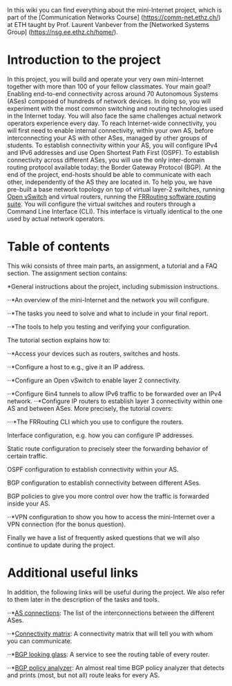 In this wiki you can find everything about the mini-Internet project,
which is part of the [Communication Networks Course] (https://comm-net.ethz.ch/) at ETH taught by Prof. Laurent Vanbever
from the [Networked Systems Group] (https://nsg.ee.ethz.ch/home/).

# Introduction to the project
In this project, you will build and operate your very own mini-Internet
together with more than 100 of your fellow classmates. Your main goal? Enabling
end-to-end connectivity across around 70 Autonomous Systems (ASes) composed
of hundreds of network devices. In doing so, you will experiment with the most
common switching and routing technologies used in the Internet today. You will
also face the same challenges actual network operators experience every day.
To reach Internet-wide connectivity, you will first need to enable internal
connectivity, within your own AS, before interconnecting your AS with
other ASes, managed by other groups of students. To establish connectivity
within your AS, you will configure IPv4 and IPv6 addresses and use Open
Shortest Path First (OSPF). To establish connectivity across different
ASes, you will use the only inter-domain routing protocol available today: the
Border Gateway Protocol (BGP). At the end of the project, end-hosts should
be able to communicate with each other, independently of the AS they are
located in.
To help you, we have pre-built a base network topology on top of virtual
layer-2 switches, running [Open vSwitch](https://www.openvswitch.org/) and
virtual routers, running the [FRRouting software routing suite](https://frrouting.org/).
You will configure the virtual switches and routers through a Command Line Interface (CLI).
This interface is virtually identical to the one used by actual network operators.

# Table of contents
This wiki consists of three main parts, an assignment, a tutorial and a FAQ section. The assignment section contains:


*General instructions about the project, including submission instructions.

⋅⋅*An overview of the mini-Internet and the network you will configure.

⋅⋅*The tasks you need to solve and what to include in your final report.

⋅⋅*The tools to help you testing and verifying your configuration.

The tutorial section explains how to:


⋅⋅*Access your devices such as routers, switches and hosts.

⋅⋅*Configure a host to e.g., give it an IP address.

⋅⋅*Configure an Open vSwitch to enable layer 2 connectivity.

⋅⋅*Configure 6in4 tunnels to allow IPv6 traffic to be forwarded over an IPv4 network.
⋅⋅*Configure IP routers to establish layer 3 connectivity within one AS and between ASes. More precisely, the tutorial covers:


⋅⋅⋅*The FRRouting CLI which you use to configure the routers.

Interface configuration, e.g. how you can configure IP addresses.

Static route configuration to precisely steer the forwarding behavior of certain traffic.

OSPF configuration to establish connectivity within your AS.

BGP configuration to establish connectivity between different ASes.

BGP policies to give you more control over how the traffic is forwarded inside your AS.



⋅⋅*VPN configuration to show you how to access the mini-Internet over a VPN connection (for the bonus question).

Finally we have a list of frequently asked questions that we will also continue to update during the project.

# Additional useful links
In addition, the following links will be useful during the project. We also refer to them later in the description of the tasks and tools.


⋅⋅*[AS connections](https://comm-net.ethz.ch/routing_project/as_connections): The list of the interconnections between the different ASes.

⋅⋅*[Connectivity matrix](https://comm-net.ethz.ch/routing_project/matrix/matrix.html): A connectivity matrix that will tell you with whom you can communicate.

⋅⋅*[BGP looking glass](https://comm-net.ethz.ch/routing_project/looking_glass/G1/NEWY.txt): A service to see the routing table of every router.

⋅⋅*[BGP policy analyzer](https://comm-net.ethz.ch/routing_project/bgp_analyzer/analysis.html): An almost real time BGP policy analyzer that detects and prints (most, but not all) route leaks for every AS.
